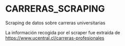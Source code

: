 # CARRERAS_SCRAPING
Scraping de datos sobre carreras universitarias

La información recogida por el scraper fue extraída de https://www.ucentral.cl/carreras-profesionales

